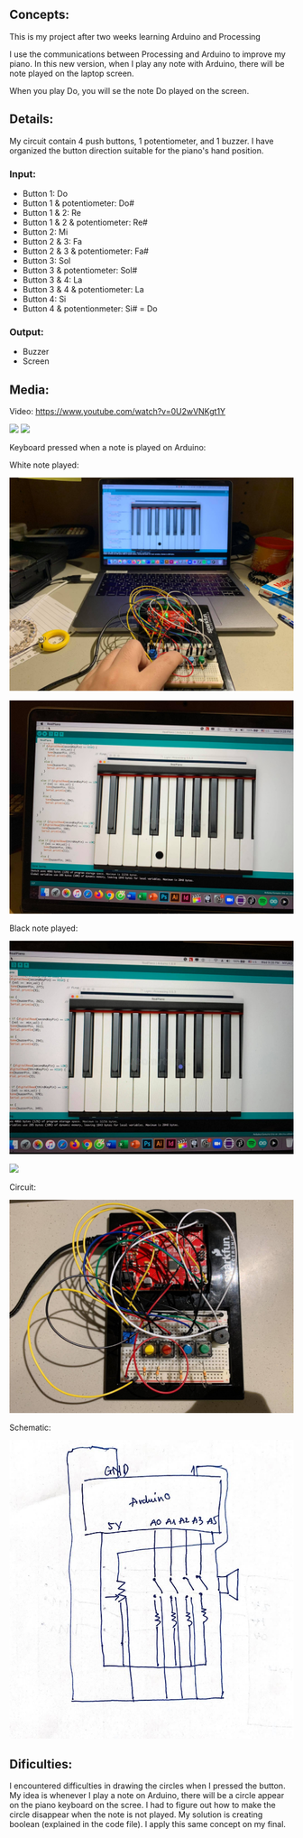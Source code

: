 
## Concepts:
This is my project after two weeks learning Arduino and Processing

I use the communications between Processing and Arduino to improve my piano. In this new version, when I play any note with Arduino, there will be note played on the laptop screen. 

When you play Do, you will se the note Do played on the screen. 

## Details: 
My circuit contain 4 push buttons, 1 potentiometer, and 1 buzzer. 
I have organized the button direction suitable for the piano's hand position. 

### Input: 
- Button 1: Do 
- Button 1 & potentiometer: Do#
- Button 1 & 2: Re
- Button 1 & 2 & potentiometer: Re#
- Button 2: Mi 
- Button 2 & 3: Fa
- Button 2 & 3 & potentiometer: Fa#
- Button 3: Sol
- Button 3 & potentiometer: Sol#
- Button 3 & 4: La
- Button 3 & 4 & potentiometer: La
- Button 4: Si 
- Button 4 & potentionmeter: Si# = Do 

### Output:
- Buzzer
- Screen 

## Media: 

Video: https://www.youtube.com/watch?v=0U2wVNKgt1Y

![](RealPiano.png)
![](ArduinoPiano.png)

Keyboard pressed when a note is played on Arduino: 


White note played:


![](105975967_734413287326174_4660013472796609683_n.jpg)


![](105455647_1640978119391123_9099283337618653554_n.jpg)


Black note played:


![](105516867_2654131164828989_1489226824288474011_n.jpg)


![](105485467_679804395932192_6564220251899142553_n.jpg)



Circuit: 


![](104884724_3115256061853395_836413844354909050_n.jpg)



Schematic: 

![](106038404_290375358996672_43371593115091600_n.jpg)

## Dificulties:
I encountered difficulties in drawing the circles when I pressed the button. My idea is whenever I play a note on Arduino, there will be a circle appear on the piano keyboard on the scree. I had to figure out how to make the circle disappear when the note is not played. My solution is creating boolean (explained in the code file). I apply this same concept on my final.
